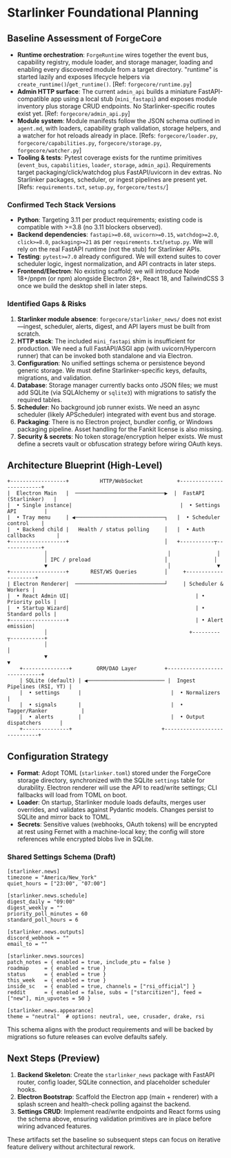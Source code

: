 # Starlinker Foundational Planning

## Baseline Assessment of ForgeCore
- **Runtime orchestration**: `ForgeRuntime` wires together the event bus, capability registry, module loader, and storage manager, loading and enabling every discovered module from a target directory. "runtime" is started lazily and exposes lifecycle helpers via `create_runtime()`/`get_runtime()`. [Ref: `forgecore/runtime.py`]
- **Admin HTTP surface**: The current `admin_api` builds a miniature FastAPI-compatible app using a local stub (`mini_fastapi`) and exposes module inventory plus storage CRUD endpoints. No Starlinker-specific routes exist yet. [Ref: `forgecore/admin_api.py`]
- **Module system**: Module manifests follow the JSON schema outlined in `agent.md`, with loaders, capability graph validation, storage helpers, and a watcher for hot reloads already in place. [Refs: `forgecore/loader.py`, `forgecore/capabilities.py`, `forgecore/storage.py`, `forgecore/watcher.py`]
- **Tooling & tests**: Pytest coverage exists for the runtime primitives (`event_bus`, `capabilities`, `loader`, `storage`, `admin_api`). Requirements target packaging/click/watchdog plus FastAPI/uvicorn in dev extras. No Starlinker packages, scheduler, or ingest pipelines are present yet. [Refs: `requirements.txt`, `setup.py`, `forgecore/tests/`]

### Confirmed Tech Stack Versions
- **Python**: Targeting 3.11 per product requirements; existing code is compatible with >=3.8 (no 3.11 blockers observed).
- **Backend dependencies**: `fastapi>=0.68`, `uvicorn>=0.15`, `watchdog>=2.0`, `click>=8.0`, `packaging>=21` as per `requirements.txt`/`setup.py`. We will rely on the real FastAPI runtime (not the stub) for Starlinker APIs.
- **Testing**: `pytest>=7.0` already configured. We will extend suites to cover scheduler logic, ingest normalization, and API contracts in later steps.
- **Frontend/Electron**: No existing scaffold; we will introduce Node 18+/pnpm (or npm) alongside Electron 28+, React 18, and TailwindCSS 3 once we build the desktop shell in later steps.

### Identified Gaps & Risks
1. **Starlinker module absence**: `forgecore/starlinker_news/` does not exist—ingest, scheduler, alerts, digest, and API layers must be built from scratch.
2. **HTTP stack**: The included `mini_fastapi` shim is insufficient for production. We need a full FastAPI/ASGI app (with uvicorn/Hypercorn runner) that can be invoked both standalone and via Electron.
3. **Configuration**: No unified settings schema or persistence beyond generic storage. We must define Starlinker-specific keys, defaults, migrations, and validation.
4. **Database**: Storage manager currently backs onto JSON files; we must add SQLite (via SQLAlchemy or `sqlite3`) with migrations to satisfy the required tables.
5. **Scheduler**: No background job runner exists. We need an async scheduler (likely APScheduler) integrated with event bus and storage.
6. **Packaging**: There is no Electron project, bundler config, or Windows packaging pipeline. Asset handling for the Fankit license is also missing.
7. **Security & secrets**: No token storage/encryption helper exists. We must define a secrets vault or obfuscation strategy before wiring OAuth keys.

## Architecture Blueprint (High-Level)
```
+------------------+          HTTP/WebSocket           +-------------------------+
|  Electron Main   |  ─────────────────────────────▶  |  FastAPI (Starlinker)   |
|  • Single instance|                                   |  • Settings API         |
|  • Tray menu     | ◀─────────────────────────────┐   |  • Scheduler control    |
|  • Backend child |   Health / status polling     │   |  • Auth callbacks       |
+------------------+                               │   +-----------┬-------------+
            │                                       │               │
            │ IPC / preload                        │               │
            ▼                                       │               ▼
+------------------+       REST/WS Queries         │     +---------------------+
| Electron Renderer|  ─────────────────────────────┘     | Scheduler & Workers |
|  • React Admin UI|                                         | • Priority polls |
|  • Startup Wizard|                                         | • Standard polls |
+------------------+                                         | • Alert emission|
            │                                              +---------┬-----------+
            │                                                          │
            ▼                                                          ▼
    +---------------+        ORM/DAO Layer         +-----------------------------+
    | SQLite (default) | ◀───────────────────────── |  Ingest Pipelines (RSI, YT) |
    |  • settings      |                             |  • Normalizers             |
    |  • signals       |                             |  • Tagger/Ranker           |
    |  • alerts        |                             |  • Output dispatchers      |
    +---------------+                             +-----------------------------+
```

## Configuration Strategy
- **Format**: Adopt TOML (`starlinker.toml`) stored under the ForgeCore storage directory, synchronized with the SQLite `settings` table for durability. Electron renderer will use the API to read/write settings; CLI fallbacks will load from TOML on boot.
- **Loader**: On startup, Starlinker module loads defaults, merges user overrides, and validates against Pydantic models. Changes persist to SQLite and mirror back to TOML.
- **Secrets**: Sensitive values (webhooks, OAuth tokens) will be encrypted at rest using Fernet with a machine-local key; the config will store references while encrypted blobs live in SQLite.

### Shared Settings Schema (Draft)
```
[starlinker.news]
timezone = "America/New_York"
quiet_hours = ["23:00", "07:00"]

[starlinker.news.schedule]
digest_daily = "09:00"
digest_weekly = ""
priority_poll_minutes = 60
standard_poll_hours = 6

[starlinker.news.outputs]
discord_webhook = ""
email_to = ""

[starlinker.news.sources]
patch_notes = { enabled = true, include_ptu = false }
roadmap     = { enabled = true }
status      = { enabled = true }
this_week   = { enabled = true }
inside_sc   = { enabled = true, channels = ["rsi_official"] }
reddit      = { enabled = false, subs = ["starcitizen"], feed = ["new"], min_upvotes = 50 }

[starlinker.news.appearance]
theme = "neutral"  # options: neutral, uee, crusader, drake, rsi
```
This schema aligns with the product requirements and will be backed by migrations so future releases can evolve defaults safely.

## Next Steps (Preview)
1. **Backend Skeleton**: Create the `starlinker_news` package with FastAPI router, config loader, SQLite connection, and placeholder scheduler hooks.
2. **Electron Bootstrap**: Scaffold the Electron app (main + renderer) with a splash screen and health-check polling against the backend.
3. **Settings CRUD**: Implement read/write endpoints and React forms using the schema above, ensuring validation primitives are in place before wiring advanced features.

These artifacts set the baseline so subsequent steps can focus on iterative feature delivery without architectural rework.
